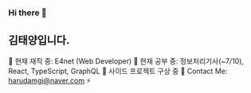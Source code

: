 ### Hi there 👋 
## 김태양입니다.

<!--
**mynamesunpower/mynamesunpower** is a ✨ _special_ ✨ repository because its `README.md` (this file) appears on your GitHub profile.

Here are some ideas to get you started:

- 🔭 I’m currently working on ...
- 🌱 I’m currently learning ...
- 👯 I’m looking to collaborate on ...
- 🤔 I’m looking for help with ...
- 💬 Ask me about ...
- 📫 How to reach me: ...
- 😄 Pronouns: ...
- ⚡ Fun fact: ...
-->
🔭 현재 재직 중: E4net (Web Developer)
🌱 현재 공부 중: 정보처리기사(~7/10), React, TypeScript, GraphQL
👯 사이드 프로젝트 구상 중
💬 Contact Me: harudamgi@naver.com
⚡
